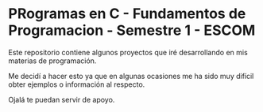 # PRogramas en C - Fundamentos de Programacion - Semestre 1 - ESCOM
Este repositorio contiene algunos proyectos que iré desarrollando en mis materias de programación.

Me decidí a hacer esto ya que en algunas ocasiones me ha sido muy difícil obter ejemplos o información al respecto.

Ojalá te puedan servir de apoyo.
